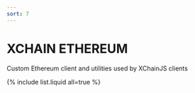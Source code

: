 ```yaml
---
sort: 7
---
```


# XCHAIN ETHEREUM

Custom Ethereum client and utilities used by XChainJS clients

{% include list.liquid all=true %}
